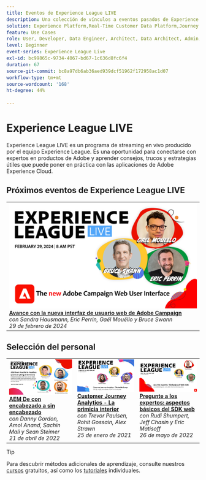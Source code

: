 ```yaml
---
title: Eventos de Experience League LIVE
description: Una colección de vínculos a eventos pasados de Experience League LIVE
solution: Experience Platform,Real-Time Customer Data Platform,Journey Optimizer,Experience Manager,Target,Audience Manager,Analytics
feature: Use Cases
role: User, Developer, Data Engineer, Architect, Data Architect, Admin, Leader
level: Beginner
event-series: Experience League Live
exl-id: bc99865c-9734-4067-bd67-1c636d8fc6f4
duration: 67
source-git-commit: bc8a97db6ab36aed939dcf51962f172958ac1d07
workflow-type: tm+mt
source-wordcount: '168'
ht-degree: 44%

---
```


# Experience League LIVE

Experience League LIVE es un programa de streaming en vivo producido por el equipo Experience League.  Es una oportunidad para conectarse con expertos en productos de Adobe y aprender consejos, trucos y estrategias útiles que puede poner en práctica con las aplicaciones de Adobe Experience Cloud.

<div id="upcoming-events">

## Próximos eventos de Experience League LIVE

<table>
<tr>
  <td style="vertical-align: top;"><a href="episodes/exl-live-episode-02-29-24.md">
      <img alt="Experience League LIVE 29 de febrero" src="assets/exl-live-episode-02-29-24-web-banner.png">
    </a>
    <div>
      <a href="episodes/exl-live-episode-02-29-24.md">
        <strong>Avance con la nueva interfaz de usuario web de Adobe Campaign</strong>
      </a>
      <br/><em>con Sandra Hausmann, Eric Perrin, Gaël Mouëllo y Bruce Swann</em>
      <br/><em>29 de febrero de 2024</em>
    </div>
  </td>
</tr>
</table>


</div>

<div id="recs-overview-body-1"></div>
<div id="recs-overview-body-2"></div>
<div id="recs-overview-body-3"></div>
<div id="recs-overview-body-4"></div>
<div id="recs-overview-body-5"></div>
<div id="recs-overview-body-6"></div>

<div id="past-events">


</div>

## Selección del personal

<table style="max-width: 1214px;">

<tr>
  <td style="vertical-align: top;"><a href="episodes/exl-live-episode-04-21-22.md">
      <img alt="Experience League LIVE 21 de abril" src="assets/youtube-thumbnails/april-21-yt.jpg">
    </a>
    <div>
      <a href="/help/experience-league-live/episodes/exl-live-episode-04-21-22.md">
        <strong>AEM De con encabezado a sin encabezado</strong>
      </a>
      <br/><em>con Danny Gordon, Amol Anand, Sachin Mali y Sean Steimer</em>
      <br/><em>21 de abril de 2022</em>
    </div>
  </td>

<td style="vertical-align: top;">
    <a href="episodes/exl-live-episode-08.md">
      <img alt="Experience League LIVE ep8" src="./assets/youtube-thumbnails/jan-25-yt.jpg">
    </a>
    <div>
      <a href="episodes/exl-live-episode-08.md"><strong>Customer Journey Analytics - La primicia interior</strong></a>
      <br/><em>con Trevor Paulsen, Rohit Gossain, Alex Strawn</em>
      <br/><em>25 de enero de 2021</em>
    </div>
  </td>

<td style="vertical-align: top;">
    <a href="episodes/exl-live-episode-05-26-22.md">
      <img alt="Experience League LIVE 26 de mayo" src="assets/May26_exl_live_banner_web_1920_WebBanner.png">
    </a>
    <div>
      <a href="episodes/exl-live-episode-05-26-22.md">
        <strong>Pregunte a los expertos: aspectos básicos del SDK web</strong>
      </a>
      <br/><em>con Rudi Shumpert, Jeff Chasin y Eric Matisoff</em>
      <br/><em>26 de mayo de 2022</em>
    </div>
  </td>
  </tr>

</table>


>[!TIP]
>
>Para descubrir métodos adicionales de aprendizaje, consulte nuestros [cursos](https://experienceleague.adobe.com/?lang=es#dashboard/learning) gratuitos, así como los [tutoriales](https://experienceleague.adobe.com/docs/home-tutorials.html?lang=es) individuales.
